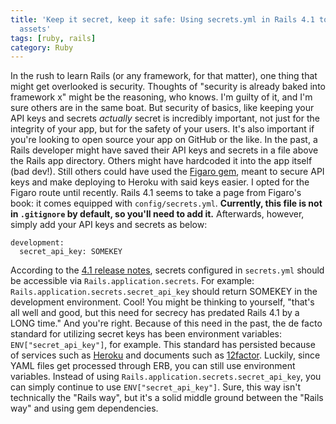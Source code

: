 ```yaml
---
title: 'Keep it secret, keep it safe: Using secrets.yml in Rails 4.1 to secure API
  assets'
tags: [ruby, rails]
category: Ruby
---
```


In the rush to learn Rails (or any framework, for that matter), one thing that might get overlooked is security. Thoughts of "security is already baked into framework x" might be the reasoning, who knows. I'm guilty of it, and I'm sure others are in the same boat. But security of basics, like keeping your API keys and secrets *actually* secret is incredibly important, not just for the integrity of your app, but for the safety of your users. It's also important if you're looking to open source your app on GitHub or the like. In the past, a Rails developer might have saved their API keys and secrets in a file above the Rails app directory. Others might have hardcoded it into the app itself (bad dev!). Still others could have used the [Figaro gem](https://github.com/laserlemon/figaro), meant to secure API keys and make deploying to Heroku with said keys easier. I opted for the Figaro route until recently. Rails 4.1 seems to take a page from Figaro's book: it comes equipped with `config/secrets.yml`. **Currently, this file is not in `.gitignore` by default, so you'll need to add it.** Afterwards, however, simply add your API keys and secrets as below:

	development:
	  secret_api_key: SOMEKEY

 According to the [4.1 release notes](http://edgeguides.rubyonrails.org/4_1_release_notes.html), secrets configured in `secrets.yml` should be accessible via `Rails.application.secrets`. For example: `Rails.application.secrets.secret_api_key` should return SOMEKEY in the development environment. Cool! You might be thinking to yourself, "that's all well and good, but this need for secrecy has predated Rails 4.1 by a LONG time." And you're right. Because of this need in the past, the de facto standard for utilizing secret keys has been environment variables: `ENV["secret_api_key"]`, for example. This standard has persisted because of services such as [Heroku](http://heroku.com) and documents such as [12factor](http://12factor.net). Luckily, since YAML files get processed through ERB, you can still use environment variables. Instead of using `Rails.application.secrets.secret_api_key`, you can simply continue to use `ENV["secret_api_key"]`. Sure, this way isn't technically the "Rails way", but it's a solid middle ground between the "Rails way" and using gem dependencies.
